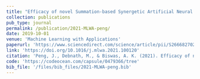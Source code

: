 ```yaml
---
title: "Efficacy of novel Summation-based Synergetic Artificial Neural Network in ADHD diagnosis"
collection: publications
pub_type: journal
permalink: /publication/2021-MLWA-peng/
date: 2019-10-01
venue: 'Machine Learning with Applications'
paperurl: 'https://www.sciencedirect.com/science/article/pii/S2666827021000608'
link: 'https://doi.org/10.1016/j.mlwa.2021.100120'
citation: 'Peng, J., Debnath, M., & Biswas, A. K. (2021). Efficacy of novel Summation-based Synergetic Artificial Neural Network in ADHD diagnosis. Machine Learning with Applications, 6, 100120.'
code: 'https://codeocean.com/capsule/0479366/tree'
bib_file: '/files/bib_files/2021-MLWA-peng.bib'
---
```


